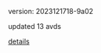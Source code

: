 version: 2023121718-9a02

updated 13 avds

[details](https://github.com/0x74f917491bfa7ebfa379/ali_avd_db/blob/master/change_log/2023/12/17/18/9a02.txt)